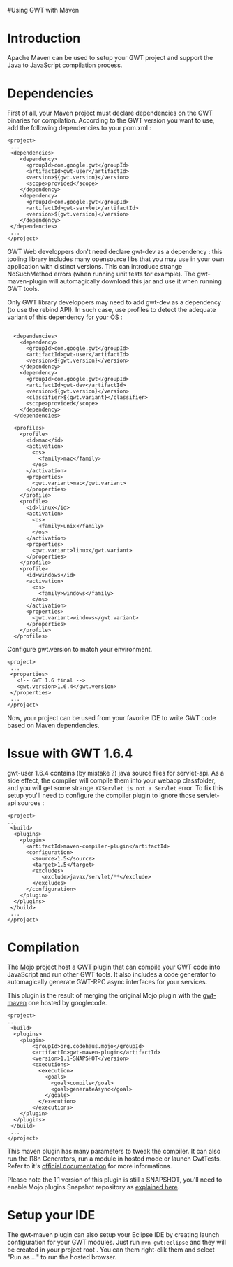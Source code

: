#Using GWT with Maven

# Introduction #

Apache Maven can be used to setup your GWT project and support the Java to JavaScript compilation process.

# Dependencies #

First of all, your Maven project must declare dependencies on the GWT binaries for compilation. According to the GWT version you want to use, add the following dependencies to your pom.xml :

```
<project>
 ...
 <dependencies>
    <dependency>
      <groupId>com.google.gwt</groupId>
      <artifactId>gwt-user</artifactId>
      <version>${gwt.version}</version>
      <scope>provided</scope>
    </dependency>
    <dependency>
      <groupId>com.google.gwt</groupId>
      <artifactId>gwt-servlet</artifactId>
      <version>${gwt.version}</version>
    </dependency>
 </dependencies>
 ...
</project>
```

GWT Web developpers don't need declare gwt-dev as a dependency : this tooling library includes many opensource libs that you may use in your own application with distinct versions. This can introduce strange NoSuchMethod errors (when running unit tests for example). The gwt-maven-plugin will automagically download this jar and use it when running GWT tools.

Only GWT library developpers may need to add gwt-dev as a dependency (to use the rebind API). In such case, use profiles to detect the adequate variant of this dependency for your OS :
```

  <dependencies>
    <dependency>
      <groupId>com.google.gwt</groupId>
      <artifactId>gwt-user</artifactId>
      <version>${gwt.version}</version>
    </dependency>
    <dependency>
      <groupId>com.google.gwt</groupId>
      <artifactId>gwt-dev</artifactId>
      <version>${gwt.version}</version>
      <classifier>${gwt.variant}</classifier>
      <scope>provided</scope>
    </dependency>
  </dependencies>

  <profiles>
    <profile>
      <id>mac</id>
      <activation>
        <os>
          <family>mac</family>
        </os>
      </activation>
      <properties>
        <gwt.variant>mac</gwt.variant>
      </properties>
    </profile>
    <profile>
      <id>linux</id>
      <activation>
        <os>
          <family>unix</family>
        </os>
      </activation>
      <properties>
        <gwt.variant>linux</gwt.variant>
      </properties>
    </profile>
    <profile>
      <id>windows</id>
      <activation>
        <os>
          <family>windows</family>
        </os>
      </activation>
      <properties>
        <gwt.variant>windows</gwt.variant>
      </properties>
    </profile>
  </profiles>
```


Configure gwt.version  to match your environment.

```
<project>
 ...
 <properties>
   <!-- GWT 1.6 final -->
   <gwt.version>1.6.4</gwt.version>
 </properties>
 ...
</project>
```

Now, your project can be used from your favorite IDE to write GWT code based on Maven dependencies.

# Issue with GWT 1.6.4 #

gwt-user 1.6.4 contains (by mistake ?) java source files for servlet-api. As a side effect, the compiler will compile them into your webapp classfolder, and you will get some strange `XXServlet is not a Servlet` error. To fix this setup you'll need to configure the compiler plugin to ignore those servlet-api sources :

```
<project>
...
 <build>
  <plugins>
    <plugin>
      <artifactId>maven-compiler-plugin</artifactId>
      <configuration>
        <source>1.5</source>
        <target>1.5</target>
        <excludes>
           <exclude>javax/servlet/**</exclude>
        </excludes>
      </configuration>  
    </plugin>
  </plugins>
 </build>
 ...
</project>

```


# Compilation #

The [Mojo](http://mojo.codehaus.org) project host a GWT plugin that can compile your GWT code into JavaScript and run other GWT tools. It also includes a code generator to automagically generate GWT-RPC async interfaces for your services.

This plugin is the result of merging the original Mojo plugin with the [gwt-maven](http://code.google.com/p/gwt-maven/) one hosted by googlecode.

```
<project>
...
 <build>
  <plugins>
    <plugin>
        <groupId>org.codehaus.mojo</groupId>
        <artifactId>gwt-maven-plugin</artifactId>
        <version>1.1-SNAPSHOT</version>
        <executions>
          <execution>
            <goals>
              <goal>compile</goal>
              <goal>generateAsync</goal>
            </goals>
          </execution>
        </executions>
    </plugin>
  </plugins>
 </build>
 ...
</project>

```

This maven plugin has many parameters to tweak the compiler. It can also run the I18n Generators, run a module in hosted mode or launch GwtTests. Refer to it's [official documentation](http://mojo.codehaus.org/gwt-maven-plugin) for more informations.

Please note the 1.1 version of this plugin is still a SNAPSHOT, you'll need to enable Mojo plugins Snapshot repository as [explained here](http://mojo.codehaus.org/using-sandbox-plugins.html).


# Setup your IDE #

The gwt-maven plugin can also setup your Eclipse IDE by creating launch configuration for your GWT modules. Just run `mvn gwt:eclipse` and they will be created in your project root . You can them right-clik them and select "Run as ..." to run the hosted browser.